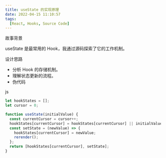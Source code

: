```yaml
---
title: useState 的实现原理
date: 2022-04-15 11:10:57
tags:
  [React, Hooks, Source Code]  
---
```


故事背景

useState 是最常用的 Hook，我通过源码探索了它的工作机制。

设计思路

- 分析 Hook 的存储机制。
- 理解状态更新的流程。
- 伪代码

js

```js
let hookStates = [];
let cursor = 0;

function useState(initialValue) {
  const currentCursor = cursor++;
  hookStates[currentCursor] = hookStates[currentCursor] || initialValue;
  const setState = (newValue) => {
    hookStates[currentCursor] = newValue;
    rerender();
  };
  return [hookStates[currentCursor], setState];
}
``` 